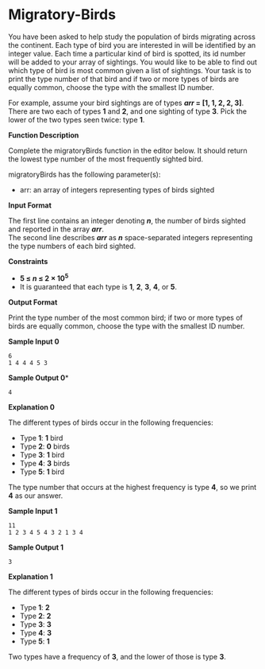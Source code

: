 # Migratory-Birds

You have been asked to help study the population of birds migrating across the continent. Each type of bird you are interested in will be identified by an integer value. Each time a particular kind of bird is spotted, its id number will be added to your array of sightings. You would like to be able to find out which type of bird is most common given a list of sightings. Your task is to print the type number of that bird and if two or more types of birds are equally common, choose the type with the smallest ID number.

For example, assume your bird sightings are of types ***arr* = [1, 1, 2, 2, 3]**. There are two each of types **1** and **2**, and one sighting of type **3**. Pick the lower of the two types seen twice: type **1**.

**Function Description**

Complete the migratoryBirds function in the editor below. It should return the lowest type number of the most frequently sighted bird.

migratoryBirds has the following parameter(s):

- arr: an array of integers representing types of birds sighted

**Input Format**

The first line contains an integer denoting ***n***, the number of birds sighted and reported in the array ***arr***.  
The second line describes ***arr*** as ***n*** space-separated integers representing the type numbers of each bird sighted.

**Constraints**

- **5 ≤ *n* ≤ 2 × 10<sup>5</sup>**
- It is guaranteed that each type is **1**, **2**, **3**, **4**, or **5**.

**Output Format**

Print the type number of the most common bird; if two or more types of birds are equally common, choose the type with the smallest ID number.

**Sample Input 0**
```
6
1 4 4 4 5 3
```

**Sample Output 0***
```
4
```

**Explanation 0**

The different types of birds occur in the following frequencies:

- Type **1**: **1** bird
- Type **2**: **0** birds
- Type **3**: **1** bird
- Type **4**: **3** birds
- Type **5**: **1** bird  

The type number that occurs at the highest frequency is type **4**, so we print **4** as our answer.

**Sample Input 1**
```
11
1 2 3 4 5 4 3 2 1 3 4
```

**Sample Output 1**
```
3
```

**Explanation 1**

The different types of birds occur in the following frequencies:

- Type **1**: **2**
- Type **2**: **2**
- Type **3**: **3**
- Type **4**: **3**
- Type **5**: **1**

Two types have a frequency of **3**, and the lower of those is type **3**.
